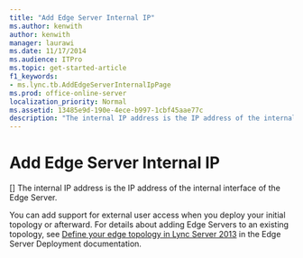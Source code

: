 ```yaml
---
title: "Add Edge Server Internal IP"
ms.author: kenwith
author: kenwith
manager: laurawi
ms.date: 11/17/2014
ms.audience: ITPro
ms.topic: get-started-article
f1_keywords:
- ms.lync.tb.AddEdgeServerInternalIpPage
ms.prod: office-online-server
localization_priority: Normal
ms.assetid: 13485e9d-190e-4ece-b997-1cbf45aae77c
description: "The internal IP address is the IP address of the internal interface of the Edge Server."
---
```


# Add Edge Server Internal IP
[]
The internal IP address is the IP address of the internal interface of the Edge Server.
  
You can add support for external user access when you deploy your initial topology or afterward. For details about adding Edge Servers to an existing topology, see [Define your edge topology in Lync Server 2013](define-your-edge-topology.md) in the Edge Server Deployment documentation. 
  

